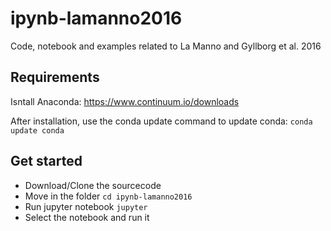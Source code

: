 # ipynb-lamanno2016
Code, notebook and examples related to La Manno and Gyllborg et al. 2016

## Requirements

Isntall Anaconda:
https://www.continuum.io/downloads

After installation, use the conda update command to update conda: `conda update conda`

## Get started

* Download/Clone the sourcecode
* Move in the folder `cd ipynb-lamanno2016`
* Run jupyter notebook `jupyter`
* Select the notebook and run it


